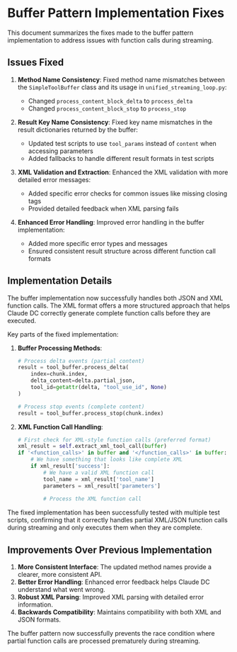 # Buffer Pattern Implementation Fixes

This document summarizes the fixes made to the buffer pattern implementation to address issues with function calls during streaming.

## Issues Fixed

1. **Method Name Consistency**: Fixed method name mismatches between the `SimpleToolBuffer` class and its usage in `unified_streaming_loop.py`:
   - Changed `process_content_block_delta` to `process_delta`
   - Changed `process_content_block_stop` to `process_stop`

2. **Result Key Name Consistency**: Fixed key name mismatches in the result dictionaries returned by the buffer:
   - Updated test scripts to use `tool_params` instead of `content` when accessing parameters
   - Added fallbacks to handle different result formats in test scripts

3. **XML Validation and Extraction**: Enhanced the XML validation with more detailed error messages:
   - Added specific error checks for common issues like missing closing tags
   - Provided detailed feedback when XML parsing fails

4. **Enhanced Error Handling**: Improved error handling in the buffer implementation:
   - Added more specific error types and messages
   - Ensured consistent result structure across different function call formats

## Implementation Details

The buffer implementation now successfully handles both JSON and XML function calls. The XML format offers a more structured approach that helps Claude DC correctly generate complete function calls before they are executed.

Key parts of the fixed implementation:

1. **Buffer Processing Methods**:
   ```python
   # Process delta events (partial content)
   result = tool_buffer.process_delta(
       index=chunk.index,
       delta_content=delta.partial_json,
       tool_id=getattr(delta, "tool_use_id", None)
   )

   # Process stop events (complete content)
   result = tool_buffer.process_stop(chunk.index)
   ```

2. **XML Function Call Handling**:
   ```python
   # First check for XML-style function calls (preferred format)
   xml_result = self.extract_xml_tool_call(buffer)
   if '<function_calls>' in buffer and '</function_calls>' in buffer:
       # We have something that looks like complete XML
       if xml_result['success']:
           # We have a valid XML function call
           tool_name = xml_result['tool_name']
           parameters = xml_result['parameters']
           
           # Process the XML function call
   ```

The fixed implementation has been successfully tested with multiple test scripts, confirming that it correctly handles partial XML/JSON function calls during streaming and only executes them when they are complete.

## Improvements Over Previous Implementation

1. **More Consistent Interface**: The updated method names provide a clearer, more consistent API.
2. **Better Error Handling**: Enhanced error feedback helps Claude DC understand what went wrong.
3. **Robust XML Parsing**: Improved XML parsing with detailed error information.
4. **Backwards Compatibility**: Maintains compatibility with both XML and JSON formats.

The buffer pattern now successfully prevents the race condition where partial function calls are processed prematurely during streaming.